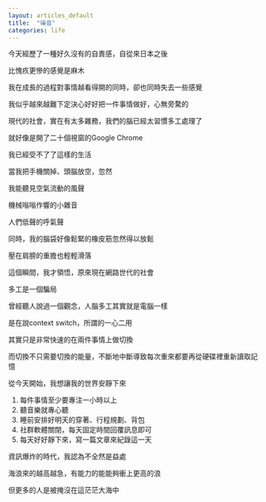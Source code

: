 ```yaml
---
layout: articles_default
title:  "噪音"
categories: life
---
```


今天經歷了一種好久沒有的自責感，自從來日本之後

比愧疚更慘的感覺是麻木

我在成長的過程對事情越看得開的同時，卻也同時失去一些感覺

我似乎越來越難下定決心好好把一件事情做好，心無旁騖的

現代的社會，實在有太多雜務，我們的腦已經太習慣多工處理了

就好像是開了二十個視窗的Google Chrome

我已經受不了了這樣的生活

當我把手機關掉、頭腦放空，忽然

我能聽見空氣流動的風聲

機械嗡嗡作響的小雜音

人們低聲的呼氣聲

同時，我的腦袋好像鬆緊的橡皮筋忽然得以放鬆

壓在肩膀的重擔也輕輕滑落

這個瞬間，我才領悟，原來現在網路世代的社會

多工是一個騙局

曾經聽人說過一個觀念，人腦多工其實就是電腦一樣

是在說context switch，所謂的一心二用

其實只是非常快速的在兩件事情上做切換

而切換不只需要切換的能量，不斷地中斷導致每次重來都要再從硬碟裡重新讀取記憶

從今天開始，我想讓我的世界安靜下來

1. 每件事情至少要專注一小時以上
2. 聽音樂就專心聽
3. 睡前安排好明天的穿著、行程規劃、背包
4. 社群軟體關閉，每天固定時間回覆訊息即可
5. 每天好好靜下來，寫一篇文章來紀錄這一天

資訊爆炸的時代，我認為不全然是益處

海浪來的越高越急，有能力的能能夠衝上更高的浪

但更多的人是被掩沒在這茫茫大海中


